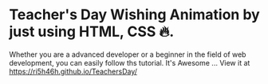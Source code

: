 # Teacher's Day Wishing Animation by just using HTML, CSS 🔥. 
Whether you are a advanced developer or a beginner in the field of web development, you can easily follow ths tutorial.
It's Awesome ...
View it at https://ri5h46h.github.io/TeachersDay/
